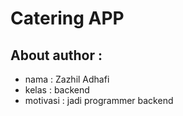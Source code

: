 # Catering APP

## About author :
- nama : Zazhil Adhafi
- kelas : backend
- motivasi : jadi programmer backend
